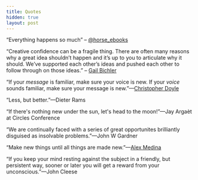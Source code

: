 ```yaml
---
title: Quotes
hidden: true
layout: post
---
```


“Everything happens so much” – [@horse_ebooks](https://twitter.com/horse_ebooks/status/218439593240956928)

“Creative confidence can be a fragile thing. There are often many reasons why a great idea shouldn’t happen and it’s up to you to articulate why it should. We’ve supported each other’s ideas and pushed each other to follow through on those ideas.” – [Gail Bichler](https://www.itsnicethat.com/features/matt-willey-pentagram-announcement-graphic-design-publication-031219)

“If your *message* is familiar, make sure your voice is new. If your *voice* sounds familiar, make sure your message is new.”—[Christopher Doyle](https://vimeo.com/62329262)

“Less, but better.”—Dieter Rams

“If there's nothing new under the sun, let's head to the moon!”—Jay Argaèt at Circles Conference

“We are continually faced with a series of great opportunites brilliantly disguised as insolvable problems.”—John W Gardner

“Make new things until all things are made new.”—[Alex Medina](https://twitter.com/mrmedina/status/612813321868185600)

“If you keep your mind resting against the subject in a friendly, but persistent way, sooner or later you will get a reward from your unconscious.”—John Cleese
